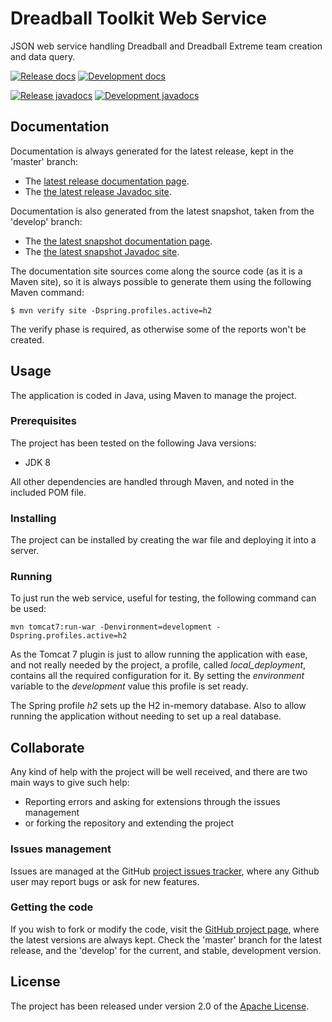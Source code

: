 # Dreadball Toolkit Web Service

JSON web service handling Dreadball and Dreadball Extreme team creation and data query.

[![Release docs](https://img.shields.io/badge/docs-release-blue.svg)][site-release]
[![Development docs](https://img.shields.io/badge/docs-develop-blue.svg)][site-develop]

[![Release javadocs](https://img.shields.io/badge/javadocs-release-blue.svg)][javadoc-release]
[![Development javadocs](https://img.shields.io/badge/javadocs-develop-blue.svg)][javadoc-develop]

## Documentation

Documentation is always generated for the latest release, kept in the 'master' branch:

- The [latest release documentation page][site-release].
- The [the latest release Javadoc site][javadoc-release].

Documentation is also generated from the latest snapshot, taken from the 'develop' branch:

- The [the latest snapshot documentation page][site-develop].
- The [the latest snapshot Javadoc site][javadoc-develop].

The documentation site sources come along the source code (as it is a Maven site), so it is always possible to generate them using the following Maven command:

```
$ mvn verify site -Dspring.profiles.active=h2
```

The verify phase is required, as otherwise some of the reports won't be created.

## Usage

The application is coded in Java, using Maven to manage the project.

### Prerequisites

The project has been tested on the following Java versions:
* JDK 8

All other dependencies are handled through Maven, and noted in the included POM file.

### Installing

The project can be installed by creating the war file and deploying it into a server.

### Running

To just run the web service, useful for testing, the following command can be used:

```
mvn tomcat7:run-war -Denvironment=development -Dspring.profiles.active=h2
```

As the Tomcat 7 plugin is just to allow running the application with ease, and not really needed by the project, a profile, called *local\_deployment*, contains all the required configuration for it. By setting the *environment* variable to the *development* value this profile is set ready.

The Spring profile *h2* sets up the H2 in-memory database. Also to allow running the application without needing to set up a real database.

## Collaborate

Any kind of help with the project will be well received, and there are two main ways to give such help:

- Reporting errors and asking for extensions through the issues management
- or forking the repository and extending the project

### Issues management

Issues are managed at the GitHub [project issues tracker][issues], where any Github user may report bugs or ask for new features.

### Getting the code

If you wish to fork or modify the code, visit the [GitHub project page][scm], where the latest versions are always kept. Check the 'master' branch for the latest release, and the 'develop' for the current, and stable, development version.

## License

The project has been released under version 2.0 of the [Apache License][license].

[issues]: https://github.com/bernardo-mg/dreadball-toolkit-ws/issues
[javadoc-develop]: http://docs.wandrell.com/development/maven/dreadball-toolkit-ws/apidocs
[javadoc-release]: http://docs.wandrell.com/maven/dreadball-toolkit-ws/apidocs
[license]: http://www.apache.org/licenses/LICENSE-2.0
[scm]: https://github.com/Bernardo-MG/dreadball-toolkit-ws
[site-develop]: http://docs.wandrell.com/development/maven/dreadball-toolkit-ws
[site-release]: http://docs.wandrell.com/maven/dreadball-toolkit-ws

